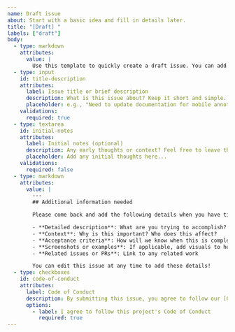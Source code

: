 ```yaml
---
name: Draft issue
about: Start with a basic idea and fill in details later.
title: "[Draft] "
labels: ["draft"]
body:
  - type: markdown
    attributes:
      value: |
        Use this template to quickly create a draft issue. You can add more details later!
  - type: input
    id: title-description
    attributes:
      label: Issue title or brief description
      description: What is this issue about? Keep it short and simple.
      placeholder: e.g., "Need to update documentation for mobile annotations"
    validations:
      required: true
  - type: textarea
    id: initial-notes
    attributes:
      label: Initial notes (optional)
      description: Any early thoughts or context? Feel free to leave this blank if you're still figuring things out.
      placeholder: Add any initial thoughts here...
    validations:
      required: false
  - type: markdown
    attributes:
      value: |
        ---
        ## Additional information needed

        Please come back and add the following details when you have time:

        - **Detailed description**: What are you trying to accomplish? What problem does this solve?
        - **Context**: Why is this important? Who does this affect?
        - **Acceptance criteria**: How will we know when this is complete?
        - **Screenshots or examples**: If applicable, add visuals to help explain
        - **Related issues or PRs**: Link to any related work

        You can edit this issue at any time to add these details!
  - type: checkboxes
    id: code-of-conduct
    attributes:
      label: Code of Conduct
      description: By submitting this issue, you agree to follow our [Code of Conduct](https://github.com/github/annotation-toolkit/blob/main/CODE_OF_CONDUCT.md).
      options:
        - label: I agree to follow this project's Code of Conduct
          required: true
---
```

